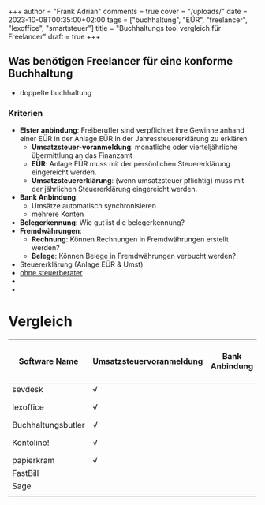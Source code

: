 +++
author = "Frank Adrian"
comments = true
cover = "/uploads/"
date = 2023-10-08T00:35:00+02:00
tags = ["buchhaltung", "EÜR", "freelancer", "lexoffice", "smartsteuer"]
title = "Buchhaltungs tool vergleich für Freelancer"
draft = true
+++

## Was benötigen Freelancer für eine konforme Buchhaltung
- doppelte buchhaltung




### Kriterien
- **Elster anbindung**: Freiberufler sind verpflichtet ihre Gewinne anhand einer EÜR in der Anlage EÜR in der Jahressteuererklärung zu erklären
  - **Umsatzsteuer-voranmeldung**: monatliche oder vierteljährliche übermittlung an das Finanzamt
  - **EÜR**: Anlage EÜR muss mit der persönlichen Steuererklärung eingereicht werden.
  - **Umsatzsteuererklärung**: (wenn umsatzsteuer pflichtig) muss mit der jährlichen Steuererklärung eingereicht werden. 
- **Bank Anbindung**:
  - Umsätze automatisch synchronisieren
  - mehrere Konten
- **Belegerkennung**: Wie gut ist die belegerkennung? 
- **Fremdwährungen**: 
  - **Rechnung**: Können Rechnungen in Fremdwährungen erstellt werden?
  - **Belege**: Können Belege in Fremdwährungen verbucht werden?
- Steuererklärung (Anlage EÜR & Umst)
- [ohne steuerberater](## "tooltip läuft")
- 
- 



# Vergleich


| Software Name      | Umsatzsteuervoranmeldung | Bank Anbindung | EÜR einsehen | Steuererklärung integration (inkl UmstE) | Ohne Steuerberater möglich? | Belege + Rechnungen GoBD konform | Fremd-währungen | Beleg erkennung |  |  |
|--------------------|--------------------------|----------------|--------------|------------------------------------------|-----------------------------|----------------------------------|-----------------|-----------------|--|--|
| sevdesk            | √                        |                |              |                                          |                             | √                                |                 |                 |  |  |
| lexoffice          | √                        |                |              | √ mit smartsteuer                        | √                           | √                                |                 | V               |  |  |
| Buchhaltungsbutler | √                        |                |              |                                          |                             | √                                |                 |                 |  |  |
| Kontolino!         | √                        |                |              | √ anlage EÜR via Elster                  |                             | √                                |                 |                 |  |  |
| papierkram         | √                        |                |              |                                          |                             |                                  |                 |                 |  |  |
| FastBill           |                          |                |              |                                          |                             |                                  |                 |                 |  |  |
| Sage               |                          |                |              |                                          |                             |                                  |                 |                 |  |  |
|                    |                          |                |              |                                          |                             |                                  |                 |                 |  |  |